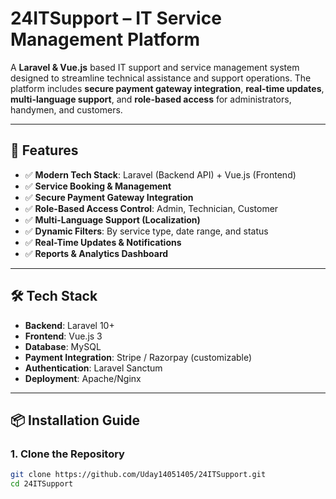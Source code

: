# 24ITSupport – IT Service Management Platform

A **Laravel & Vue.js** based IT support and service management system designed to streamline technical assistance and support operations. The platform includes **secure payment gateway integration**, **real-time updates**, **multi-language support**, and **role-based access** for administrators, handymen, and customers.

---

## 🚀 Features
- ✅ **Modern Tech Stack**: Laravel (Backend API) + Vue.js (Frontend)
- ✅ **Service Booking & Management**
- ✅ **Secure Payment Gateway Integration**
- ✅ **Role-Based Access Control**: Admin, Technician, Customer
- ✅ **Multi-Language Support (Localization)**
- ✅ **Dynamic Filters**: By service type, date range, and status
- ✅ **Real-Time Updates & Notifications**
- ✅ **Reports & Analytics Dashboard**

---

## 🛠️ Tech Stack
- **Backend**: Laravel 10+
- **Frontend**: Vue.js 3
- **Database**: MySQL
- **Payment Integration**: Stripe / Razorpay (customizable)
- **Authentication**: Laravel Sanctum
- **Deployment**: Apache/Nginx

---

## 📦 Installation Guide

### 1. Clone the Repository
```bash
git clone https://github.com/Uday14051405/24ITSupport.git
cd 24ITSupport
